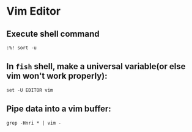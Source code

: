 # Vim Editor

## Execute shell command

```
:%! sort -u
```

## **In `fish` shell, make a universal variable**(or else vim won't work properly):

```
set -U EDITOR vim
```

## **Pipe data into a vim buffer:**

```
grep -Hnri * | vim -
```
